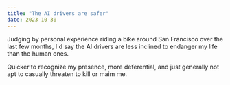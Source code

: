 ```yaml
---
title: "The AI drivers are safer"
date: 2023-10-30
---
```


Judging by personal experience riding a bike around San Francisco over the last few months, I'd say the AI drivers are less inclined to endanger my life than the human ones. 

<!--more-->

Quicker to recognize my presence, more deferential, and just generally not apt to casually threaten to kill or maim me.